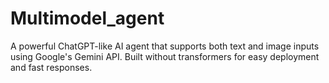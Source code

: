 # Multimodel_agent
A powerful ChatGPT-like AI agent that supports both text and image inputs using Google's Gemini API. Built without transformers for easy deployment and fast responses.

